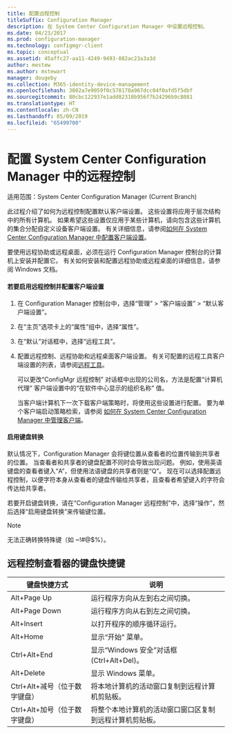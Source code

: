```yaml
---
title: 配置远程控制
titleSuffix: Configuration Manager
description: 在 System Center Configuration Manager 中设置远程控制。
ms.date: 04/23/2017
ms.prod: configuration-manager
ms.technology: configmgr-client
ms.topic: conceptual
ms.assetid: 45affc27-aa11-4249-9493-082ac23a3a3d
author: mestew
ms.author: mstewart
manager: dougeby
ms.collection: M365-identity-device-management
ms.openlocfilehash: 3802a7e9059f0c578178a967dcc04f0afd5f5dbf
ms.sourcegitcommit: 80cbc122937e1add82310b956f7b24296b9c8081
ms.translationtype: HT
ms.contentlocale: zh-CN
ms.lasthandoff: 05/09/2019
ms.locfileid: "65499700"
---
```

# <a name="configuring-remote-control-in-system-center-configuration-manager"></a>配置 System Center Configuration Manager 中的远程控制

适用范围：System Center Configuration Manager (Current Branch)

 此过程介绍了如何为远程控制配置默认客户端设置。 这些设置将应用于层次结构中的所有计算机。 如果希望这些设置仅应用于某些计算机，请向包含这些计算机的集合分配自定义设备客户端设置。 有关详细信息，请参阅[如何在 System Center Configuration Manager 中配置客户端设置](../../../../core/clients/deploy/configure-client-settings.md)。 

要使用远程协助或远程桌面，必须在运行 Configuration Manager 控制台的计算机上安装并配置它。 有关如何安装和配置远程协助或远程桌面的详细信息，请参阅 Windows 文档。  

#### <a name="to-enable-remote-control-and-configure-client-settings"></a>若要启用远程控制并配置客户端设置  

1. 在 Configuration Manager 控制台中，选择“管理” > “客户端设置” > “默认客户端设置”。  

2. 在“主页”选项卡上的“属性”组中，选择“属性”。  

3. 在“默认”对话框中，选择“远程工具”。  

4. 配置远程控制、远程协助和远程桌面客户端设置。 有关可配置的远程工具客户端设置的列表，请参阅[远程工具](../../../../core/clients/deploy/about-client-settings.md#remote-tools)。  

   可以更改“ConfigMgr 远程控制”  对话框中出现的公司名，方法是配置“计算机代理”  客户端设置中的“在软件中心显示的组织名称”  值。  

   当客户端计算机下一次下载客户端策略时，将使用这些设置进行配置。 要为单个客户端启动策略检索，请参阅 [如何在 System Center Configuration Manager 中管理客户端](../../../../core/clients/manage/manage-clients.md)。  

#### <a name="enable-keyboard-translation"></a>启用键盘转换

默认情况下，Configuration Manager 会将键位置从查看者的位置传输到共享者的位置。 当查看者和共享者的键盘配置不同时会导致出现问题。 例如，使用英语键盘的查看者键入“A”，但使用法语键盘的共享者则是“Q”。 现在可以选择配置远程控制，以便字符本身从查看者的键盘传输给共享者，且查看者希望键入的字符会传达给共享者。

若要开启键盘转换，请在“Configuration Manager 远程控制”中，选择“操作”，然后选择“启用键盘转换”来传输键位置。

> [!NOTE]
>
> 无法正确转换特殊键（如 ~!#@$%）。


## <a name="keyboard-shortcuts-for-the-remote-control-viewer"></a>远程控制查看器的键盘快捷键

|键盘快捷方式|说明|  
|-----------------------|-----------------|  
|Alt+Page Up|运行程序方向从左到右之间切换。|  
|Alt+Page Down|运行程序方向从右到左之间切换。|  
|Alt+Insert|以打开程序的顺序循环运行。|  
|Alt+Home|显示“开始”  菜单。|  
|Ctrl+Alt+End|显示“Windows 安全”对话框 (Ctrl+Alt+Del)。|  
|Alt+Delete|显示 Windows 菜单。|  
|Ctrl+Alt+减号（位于数字键盘）|将本地计算机的活动窗口复制到远程计算机剪贴板。|  
|Ctrl+Alt+加号（位于数字键盘）|将整个本地计算机的活动窗口窗口区复制到远程计算机剪贴板。|  
